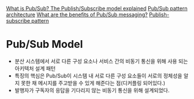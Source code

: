 [What is Pub/Sub? The Publish/Subscribe model explained](https://ably.com/topic/pub-sub?utm_source=chatgpt.com)
[Pub/Sub pattern architecture](https://ably.com/topic/pub-sub-architecture)
[What are the benefits of Pub/Sub messaging?](https://ably.com/topic/pub-sub-benefits)
[Publish-subscribe pattern](https://en.wikipedia.org/wiki/Publish%E2%80%93subscribe_pattern?utm_source=chatgpt.com)
# Pub/Sub Model
- 분산 시스템에서 서로 다른 구성 요소나 서비스 간의 비동기 통신을 위해 사용 되는 아키텍처 설계 패턴
- 특징의 핵심은 Pub/Sub이 시스템 내 서로 다른 구성 요소들이 서로의 정체성을 알지 못한 채 메시지를 주고받을 수 있게 해준다는 점(디커플링 되어있다.)
- 발행자가 구독자의 응답을 기다리지 않는 비동기 통신을 위해 설계되었다.